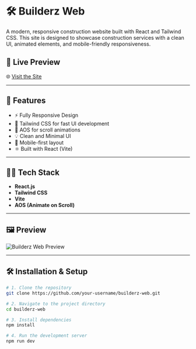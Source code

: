 # 🛠️ Builderz Web

A modern, responsive construction website built with React and Tailwind CSS. This site is designed to showcase construction services with a clean UI, animated elements, and mobile-friendly responsiveness.

## 🚀 Live Preview

🌐 [Visit the Site](https://builderz-web.netlify.app/)

---

## 📌 Features

- ⚡ Fully Responsive Design
- 🎨 Tailwind CSS for fast UI development
- 🔄 AOS for scroll animations
- 💡 Clean and Minimal UI
- 📱 Mobile-first layout
- ⚛️ Built with React (Vite)

---

## 🧑‍💻 Tech Stack

- **React.js**
- **Tailwind CSS**
- **Vite**
- **AOS (Animate on Scroll)**

---

## 🖼️ Preview

![Builderz Web Preview](https://builderz-web.netlify.app/preview.png) <!-- Optional screenshot if hosted -->

---

## 🛠️ Installation & Setup

```bash
# 1. Clone the repository
git clone https://github.com/your-username/builderz-web.git

# 2. Navigate to the project directory
cd builderz-web

# 3. Install dependencies
npm install

# 4. Run the development server
npm run dev